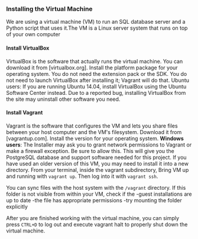 ### Installing the Virtual Machine
We are using a virtual machine (VM) to run an SQL database server and a Python script that uses it.The VM is a Linux server system that runs on top of your own computer

#### Install VirtualBox
VirtualBox is the software that actually runs the virtual machine. You can download it from [virtualbox.org]. Install the platform package for your operating system. You do not need the extension pack or the SDK. You do not need to launch VirtualBox after installing it; Vagrant will do that.
Ubuntu users: If you are running Ubuntu 14.04, install VirtualBox using the Ubuntu Software Center instead. Due to a reported bug, installing VirtualBox from the site may uninstall other software you need.
#### Install Vagrant
Vagrant is the software that configures the VM and lets you share files between your host computer and the VM's filesystem. Download it from [vagrantup.com]. Install the version for your operating system.
**Windows users**: The Installer may ask you to grant network permissions to Vagrant or make a firewall exception. Be sure to allow this.
This will give you the PostgreSQL database and support software needed for this project. If you have used an older version of this VM, you may need to install it into a new directory.
From your terminal, inside the vagrant subdirectory, Bring VM up and running with  ```vagrant up```. Then log into it with ```vagrant ssh```.

You can sync files with the host system with the ```/vagrant``` directory. If this folder is not visible from within your VM, check if the
-guest installations are up to date
-the file has appropriate permissions
-try mounting the folder explicitly

After you are finished working with the virtual machine, you can simply press ```CTRL+D``` to log out and execute vagrant halt to properly shut down the virtual machine.
